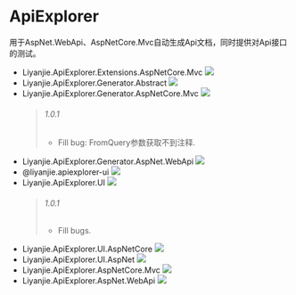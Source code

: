 # ApiExplorer
用于AspNet.WebApi、AspNetCore.Mvc自动生成Api文档，同时提供对Api接口的测试。

- Liyanjie.ApiExplorer.Extensions.AspNetCore.Mvc [![](https://img.shields.io/myget/liyanjie/v/Liyanjie.ApiExplorer.Extensions.AspNetCore.Mvc.svg)][liyanjie]
- Liyanjie.ApiExplorer.Generator.Abstract [![](https://img.shields.io/myget/liyanjie/v/Liyanjie.ApiExplorer.Generator.Abstract.svg)][liyanjie]
- Liyanjie.ApiExplorer.Generator.AspNetCore.Mvc [![](https://img.shields.io/myget/liyanjie/v/Liyanjie.ApiExplorer.Generator.AspNetCore.Mvc.svg)][liyanjie]
  > ###### 1.0.1
  > - Fill bug: FromQuery参数获取不到注释.
- Liyanjie.ApiExplorer.Generator.AspNet.WebApi [![](https://img.shields.io/myget/liyanjie/v/Liyanjie.ApiExplorer.Generator.AspNet.WebApi.svg)][liyanjie]
- @liyanjie.apiexplorer-ui [![](https://img.shields.io/myget/liyanjie/v/@liyanjie.apiexplorer-ui.svg)][liyanjie]
- Liyanjie.ApiExplorer.UI [![](https://img.shields.io/myget/liyanjie/v/Liyanjie.ApiExplorer.UI.svg)][liyanjie]
  > ###### 1.0.1
  > - Fill bugs.
- Liyanjie.ApiExplorer.UI.AspNetCore [![](https://img.shields.io/myget/liyanjie/v/Liyanjie.ApiExplorer.UI.AspNetCore.svg)][liyanjie]
- Liyanjie.ApiExplorer.UI.AspNet [![](https://img.shields.io/myget/liyanjie/v/Liyanjie.ApiExplorer.UI.AspNet.svg)][liyanjie]
- Liyanjie.ApiExplorer.AspNetCore.Mvc [![](https://img.shields.io/myget/liyanjie/v/Liyanjie.ApiExplorer.AspNetCore.Mvc.svg)][liyanjie]
- Liyanjie.ApiExplorer.AspNet.WebApi [![](https://img.shields.io/myget/liyanjie/v/Liyanjie.ApiExplorer.AspNet.WebApi.svg)][liyanjie]

[liyanjie]:http://myget.org/gallery/liyanjie
